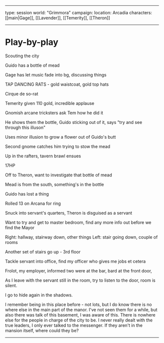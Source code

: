 ***
type: session
world: "Grimmora"
campaign: 
location: Arcadia
characters: [[main|Gage]], [[Lavender]], [[Temerity]], [[Theron]]
***
# Play-by-play
Scouting the city

Guido has a bottle of mead

Gage has let music fade into bg, discussing things

TAP DANCING RATS - gold waistcoat, gold top hats

Cirque de so-rat

Temerity given 110 gold, incredible applause

Gnomish arcane tricksters ask Tem how he did it

He shows them the bottle, Guido sticking out of it, says "try and see through this illuson"

Uses minor illusion to grow a flower out of Guido's butt

Second gnome catches him trying to stow the mead

Up in the rafters, tavern brawl ensues

17HP 

Off to Theron, want to investigate that bottle of mead

Mead is from the south, something's in the bottle

Guido has lost a thing

Rolled 13 on Arcana for ring

Snuck into servant's quarters, Theron is disguised as a servant

Want to try and get to master bedroom, find any more info out before we find the Mayor

Right: hallway, stairway down, other things
Left: stair going down, couple of rooms

Another set of stairs go up - 3rd floor

Tackle servant into office, find my officer who gives me jobs et cetera

Frolot, my employer, informed two were at the bar, bard at the front door,

As I leave with the servant still in the room, try to listen to the door, room is silent.

I go to hide again in the shadows.

I remember being in this place before - not lots, but I do know there is no where else in the main part of the manor. I've not seen them for a while, but also there was talk of this basement, I was aware of this. There is nowhere else for the people in charge of the city to be. I never really dealt with the true leaders, I only ever talked to the messenger. If they aren't in the mansion itself, where could they be?



***